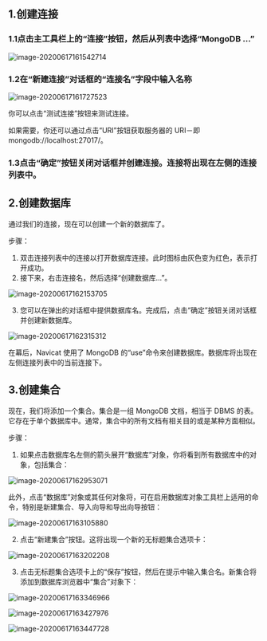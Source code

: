 ## 1.创建连接

### 1.1点击主工具栏上的“连接”按钮，然后从列表中选择“MongoDB ...”

![image-20200617161542714](./img/image-20200617161542714-8332763.png)

### 1.2在“新建连接”对话框的“连接名”字段中输入名称

![image-20200617161727523](./img/image-20200617161727523-8332786.png)

你可以点击“测试连接”按钮来测试连接。

如果需要，你还可以通过点击“URI”按钮获取服务器的 URI－即 mongodb://localhost:27017/。

### 1.3点击“确定”按钮关闭对话框并创建连接。连接将出现在左侧的连接列表中。

## 2.创建数据库

通过我们的连接，现在可以创建一个新的数据库了。

步骤：

1. 双击连接列表中的连接以打开数据库连接。此时图标由灰色变为红色，表示打开成功。
2. 接下来，右击连接名，然后选择“创建数据库...”。

![image-20200617162153705](./img/image-20200617162153705-8332808.png)

3. 您可以在弹出的对话框中提供数据库名。完成后，点击“确定”按钮关闭对话框并创建新数据库。

![image-20200617162315312](./img/image-20200617162315312-8332827.png)

在幕后，Navicat 使用了 MongoDB 的“use”命令来创建数据库。数据库将出现在左侧连接列表中的当前连接下。

## 3.创建集合

现在，我们将添加一个集合。集合是一组 MongoDB 文档，相当于 DBMS 的表。它存在于单个数据库中。通常，集合中的所有文档有相关目的或是某种方面相似。

步骤：

1. 如果点击数据库名左侧的箭头展开“数据库”对象，你将看到所有数据库中的对象，包括集合：

![image-20200617162953071](./img/image-20200617162953071-8332847.png)

此外，点击“数据库”对象或其任何对象将，可在启用数据库对象工具栏上适用的命令，特别是新建集合、导入向导和导出向导按钮：

![image-20200617163105880](./img/image-20200617163105880-8332866.png)

2. 点击“新建集合”按钮。这将出现一个新的无标题集合选项卡：

![image-20200617163202208](./img/image-20200617163202208-8332884.png)

3. 点击无标题集合选项卡上的“保存”按钮，然后在提示中输入集合名。新集合将添加到数据库浏览器中“集合”对象下：

![image-20200617163346966](./img/image-20200617163346966-8332909.png)



![image-20200617163427976](./img/image-20200617163427976-8332929.png)

![image-20200617163447728](./img/image-20200617163447728-8332949.png)


